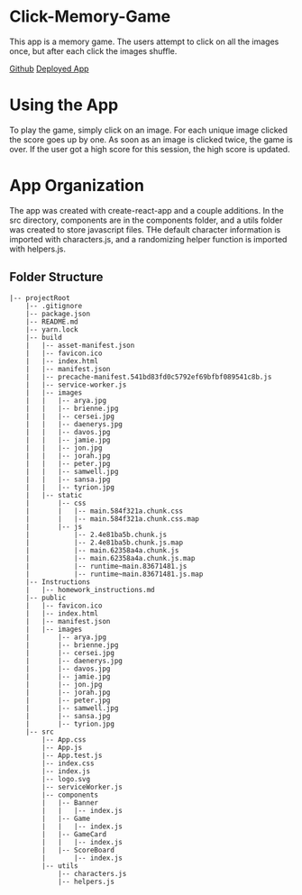 # Click-Memory-Game
This app is a memory game. The users attempt to click on all the images once, but after each click the images shuffle. 

[Github](https://github.com/bradotron/clicky-memory-game)
[Deployed App](https://bradotron.github.io/clicky-memory-game/)

# Using the App
To play the game, simply click on an image. For each unique image clicked the score goes up by one. As soon as an image is clicked twice, the game is over. If the user got a high score for this session, the high score is updated. 

# App Organization
The app was created with create-react-app and a couple additions. In the src directory, components are in the components folder, and a utils folder was created to store javascript files. THe default character information is imported with characters.js, and a randomizing helper function is imported with helpers.js.

## Folder Structure
```
|-- projectRoot
    |-- .gitignore
    |-- package.json
    |-- README.md
    |-- yarn.lock
    |-- build
    |   |-- asset-manifest.json
    |   |-- favicon.ico
    |   |-- index.html
    |   |-- manifest.json
    |   |-- precache-manifest.541bd83fd0c5792ef69bfbf089541c8b.js
    |   |-- service-worker.js
    |   |-- images
    |   |   |-- arya.jpg
    |   |   |-- brienne.jpg
    |   |   |-- cersei.jpg
    |   |   |-- daenerys.jpg
    |   |   |-- davos.jpg
    |   |   |-- jamie.jpg
    |   |   |-- jon.jpg
    |   |   |-- jorah.jpg
    |   |   |-- peter.jpg
    |   |   |-- samwell.jpg
    |   |   |-- sansa.jpg
    |   |   |-- tyrion.jpg
    |   |-- static
    |       |-- css
    |       |   |-- main.584f321a.chunk.css
    |       |   |-- main.584f321a.chunk.css.map
    |       |-- js
    |           |-- 2.4e81ba5b.chunk.js
    |           |-- 2.4e81ba5b.chunk.js.map
    |           |-- main.62358a4a.chunk.js
    |           |-- main.62358a4a.chunk.js.map
    |           |-- runtime~main.83671481.js
    |           |-- runtime~main.83671481.js.map
    |-- Instructions
    |   |-- homework_instructions.md
    |-- public
    |   |-- favicon.ico
    |   |-- index.html
    |   |-- manifest.json
    |   |-- images
    |       |-- arya.jpg
    |       |-- brienne.jpg
    |       |-- cersei.jpg
    |       |-- daenerys.jpg
    |       |-- davos.jpg
    |       |-- jamie.jpg
    |       |-- jon.jpg
    |       |-- jorah.jpg
    |       |-- peter.jpg
    |       |-- samwell.jpg
    |       |-- sansa.jpg
    |       |-- tyrion.jpg
    |-- src
        |-- App.css
        |-- App.js
        |-- App.test.js
        |-- index.css
        |-- index.js
        |-- logo.svg
        |-- serviceWorker.js
        |-- components
        |   |-- Banner
        |   |   |-- index.js
        |   |-- Game
        |   |   |-- index.js
        |   |-- GameCard
        |   |   |-- index.js
        |   |-- ScoreBoard
        |       |-- index.js
        |-- utils
            |-- characters.js
            |-- helpers.js
```

